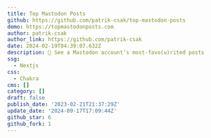 ```yaml
---
title: Top Mastodon Posts
github: https://github.com/patrik-csak/top-mastodon-posts
demo: https://topmastodonposts.com
author: patrik-csak
author_link: https://github.com/patrik-csak
date: 2024-02-19T04:39:07.632Z
description: 🦣 See a Mastodon account’s most-favo(u)rited posts
ssg:
  - Nextjs
css:
  - Chakra
cms: []
category: []
draft: false
publish_date: '2023-02-21T21:37:29Z'
update_date: '2024-09-17T17:09:44Z'
github_star: 6
github_fork: 1
---
```


